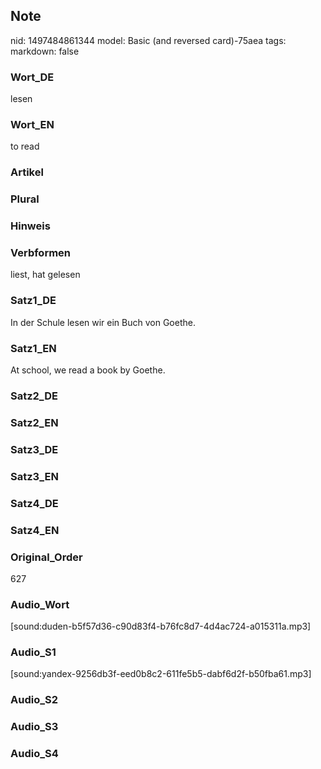 ## Note
nid: 1497484861344
model: Basic (and reversed card)-75aea
tags: 
markdown: false

### Wort_DE
lesen

### Wort_EN
to read

### Artikel


### Plural


### Hinweis


### Verbformen
liest, hat gelesen

### Satz1_DE
In der Schule lesen wir ein Buch von Goethe.

### Satz1_EN
At school, we read a book by Goethe.

### Satz2_DE


### Satz2_EN


### Satz3_DE


### Satz3_EN


### Satz4_DE


### Satz4_EN


### Original_Order
627

### Audio_Wort
[sound:duden-b5f57d36-c90d83f4-b76fc8d7-4d4ac724-a015311a.mp3]

### Audio_S1
[sound:yandex-9256db3f-eed0b8c2-611fe5b5-dabf6d2f-b50fba61.mp3]

### Audio_S2


### Audio_S3


### Audio_S4

